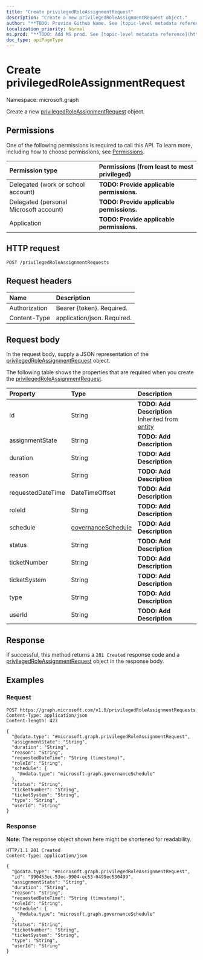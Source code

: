 ```yaml
---
title: "Create privilegedRoleAssignmentRequest"
description: "Create a new privilegedRoleAssignmentRequest object."
author: "**TODO: Provide Github Name. See [topic-level metadata reference](https://msgo.azurewebsites.net/add/document/guidelines/metadata.html#topic-level-metadata)**"
localization_priority: Normal
ms.prod: "**TODO: Add MS prod. See [topic-level metadata reference](https://msgo.azurewebsites.net/add/document/guidelines/metadata.html#topic-level-metadata)**"
doc_type: apiPageType
---
```


# Create privilegedRoleAssignmentRequest
Namespace: microsoft.graph



Create a new [privilegedRoleAssignmentRequest](../resources/privilegedroleassignmentrequest.md) object.

## Permissions
One of the following permissions is required to call this API. To learn more, including how to choose permissions, see [Permissions](/graph/permissions-reference).

|Permission type|Permissions (from least to most privileged)|
|:---|:---|
|Delegated (work or school account)|**TODO: Provide applicable permissions.**|
|Delegated (personal Microsoft account)|**TODO: Provide applicable permissions.**|
|Application|**TODO: Provide applicable permissions.**|

## HTTP request

<!-- {
  "blockType": "ignored"
}
-->
``` http
POST /privilegedRoleAssignmentRequests
```

## Request headers
|Name|Description|
|:---|:---|
|Authorization|Bearer {token}. Required.|
|Content-Type|application/json. Required.|

## Request body
In the request body, supply a JSON representation of the [privilegedRoleAssignmentRequest](../resources/privilegedroleassignmentrequest.md) object.

The following table shows the properties that are required when you create the [privilegedRoleAssignmentRequest](../resources/privilegedroleassignmentrequest.md).

|Property|Type|Description|
|:---|:---|:---|
|id|String|**TODO: Add Description** Inherited from [entity](../resources/entity.md)|
|assignmentState|String|**TODO: Add Description**|
|duration|String|**TODO: Add Description**|
|reason|String|**TODO: Add Description**|
|requestedDateTime|DateTimeOffset|**TODO: Add Description**|
|roleId|String|**TODO: Add Description**|
|schedule|[governanceSchedule](../resources/governanceschedule.md)|**TODO: Add Description**|
|status|String|**TODO: Add Description**|
|ticketNumber|String|**TODO: Add Description**|
|ticketSystem|String|**TODO: Add Description**|
|type|String|**TODO: Add Description**|
|userId|String|**TODO: Add Description**|



## Response

If successful, this method returns a `201 Created` response code and a [privilegedRoleAssignmentRequest](../resources/privilegedroleassignmentrequest.md) object in the response body.

## Examples

### Request
<!-- {
  "blockType": "request",
  "name": "create_privilegedroleassignmentrequest_from_privilegedroleassignmentrequests"
}
-->
``` http
POST https://graph.microsoft.com/v1.0/privilegedRoleAssignmentRequests
Content-Type: application/json
Content-length: 427

{
  "@odata.type": "#microsoft.graph.privilegedRoleAssignmentRequest",
  "assignmentState": "String",
  "duration": "String",
  "reason": "String",
  "requestedDateTime": "String (timestamp)",
  "roleId": "String",
  "schedule": {
    "@odata.type": "microsoft.graph.governanceSchedule"
  },
  "status": "String",
  "ticketNumber": "String",
  "ticketSystem": "String",
  "type": "String",
  "userId": "String"
}
```


### Response
**Note:** The response object shown here might be shortened for readability.
<!-- {
  "blockType": "response",
  "truncated": true,
  "@odata.type": "microsoft.graph.privilegedRoleAssignmentRequest"
}
-->
``` http
HTTP/1.1 201 Created
Content-Type: application/json

{
  "@odata.type": "#microsoft.graph.privilegedRoleAssignmentRequest",
  "id": "990453ec-53ec-9904-ec53-0499ec530499",
  "assignmentState": "String",
  "duration": "String",
  "reason": "String",
  "requestedDateTime": "String (timestamp)",
  "roleId": "String",
  "schedule": {
    "@odata.type": "microsoft.graph.governanceSchedule"
  },
  "status": "String",
  "ticketNumber": "String",
  "ticketSystem": "String",
  "type": "String",
  "userId": "String"
}
```

